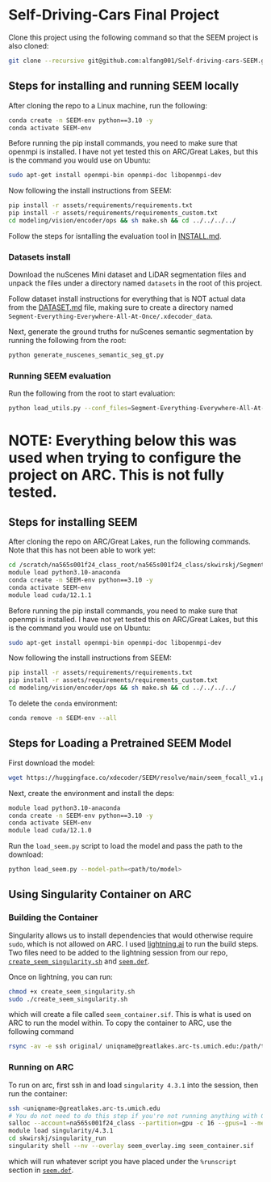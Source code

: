 # Self-Driving-Cars Final Project
Clone this project using the following command so that the SEEM project is also cloned:
```bash
git clone --recursive git@github.com:alfang001/Self-driving-cars-SEEM.git
```

## Steps for installing and running SEEM locally
After cloning the repo to a Linux machine, run the following:
```bash
conda create -n SEEM-env python==3.10 -y
conda activate SEEM-env
```

Before running the pip install commands, you need to make sure that openmpi is installed. I have not yet tested this on ARC/Great Lakes, but this is the command you would use on Ubuntu:
```bash
sudo apt-get install openmpi-bin openmpi-doc libopenmpi-dev
```

Now following the install instructions from SEEM:
```bash
pip install -r assets/requirements/requirements.txt
pip install -r assets/requirements/requirements_custom.txt
cd modeling/vision/encoder/ops && sh make.sh && cd ../../../../
```

Follow the steps for isntalling the evaluation tool in [INSTALL.md](./Segment-Everything-Everywhere-All-At-Once/assets/readmes/INSTALL.md).

### Datasets install
Download the nuScenes Mini dataset and LiDAR segmentation files and unpack the files under a directory named `datasets` in the root of this project.

Follow dataset install instructions for everything that is NOT actual data from the [DATASET.md](./Segment-Everything-Everywhere-All-At-Once/assets/readmes/DATASET.md) file, making sure to create a directory named `Segment-Everything-Everywhere-All-At-Once/.xdecoder_data`. 

Next, generate the ground truths for nuScenes semantic segmentation by running the following from the root:
```bash
python generate_nuscenes_semantic_seg_gt.py
```

### Running SEEM evaluation
Run the following from the root to start evaluation:
```bash
python load_utils.py --conf_files=Segment-Everything-Everywhere-All-At-Once/configs/seem/focall_unicl_lang_v1.yaml evaluate
```

# NOTE: Everything below this was used when trying to configure the project on ARC. This is not fully tested.

## Steps for installing SEEM
After cloning the repo on ARC/Great Lakes, run the following commands. Note that this has not been able to work yet:
```bash
cd /scratch/na565s001f24_class_root/na565s001f24_class/skwirskj/Segment-Everything-Everywhere-All-At-Once
module load python3.10-anaconda
conda create -n SEEM-env python==3.10 -y
conda activate SEEM-env
module load cuda/12.1.1
```

Before running the pip install commands, you need to make sure that openmpi is installed. I have not yet tested this on ARC/Great Lakes, but this is the command you would use on Ubuntu:
```bash
sudo apt-get install openmpi-bin openmpi-doc libopenmpi-dev
```

Now following the install instructions from SEEM:
```bash
pip install -r assets/requirements/requirements.txt
pip install -r assets/requirements/requirements_custom.txt
cd modeling/vision/encoder/ops && sh make.sh && cd ../../../../
```

To delete the `conda` environment:
```bash
conda remove -n SEEM-env --all
```

## Steps for Loading a Pretrained SEEM Model

First download the model:
```bash
wget https://huggingface.co/xdecoder/SEEM/resolve/main/seem_focall_v1.pt
```

Next, create the environment and install the deps:
```bash
module load python3.10-anaconda
conda create -n SEEM-env python==3.10 -y
conda activate SEEM-env
module load cuda/12.1.0
```

Run the `load_seem.py` script to load the model and pass the path to the download:
```bash
python load_seem.py --model-path=<path/to/model>
```

## Using Singularity Container on ARC
### Building the Container
Singularity allows us to install dependencies that would otherwise require `sudo`, which is not allowed on ARC. I used [lightning.ai](lightning.ai) to run the build steps. Two files need to be added to the lightning session from our repo, [`create_seem_singularity.sh`](./singularity/create_seem_singularity.sh) and [`seem.def`](./singularity/seem.def).

Once on lightning, you can run:

```bash
chmod +x create_seem_singularity.sh
sudo ./create_seem_singularity.sh
```

which will create a file called `seem_container.sif`. This is what is used on ARC to run the model within. To copy the container to ARC, use the following command
```bash
rsync -av -e ssh original/ uniqname@greatlakes.arc-ts.umich.edu:/path/to/destination/
```

### Running on ARC
To run on arc, first ssh in and load `singularity 4.3.1` into the session, then run the container:
```bash
ssh <uniqname>@greatlakes.arc-ts.umich.edu
# You do not need to do this step if you're not running anything with GPUs
salloc --account=na565s001f24_class --partition=gpu -c 16 --gpus=1 --mem=8GB --time=01:00:00
module load singularity/4.3.1
cd skwirskj/singularity_run
singularity shell --nv --overlay seem_overlay.img seem_container.sif
```

which will run whatever script you have placed under the `%runscript` section in [`seem.def`](./singularity/seem.def).